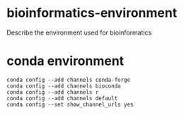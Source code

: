 # bioinformatics-environment
Describe the environment used for bioinformatics

# conda environment
```
conda config --add channels conda-forge
conda config --add channels bioconda
conda config --add channels r
conda config --add channels default
conda config --set show_channel_urls yes
```
